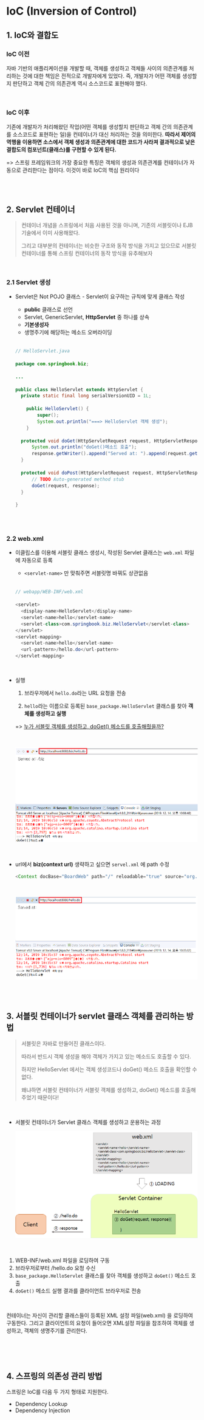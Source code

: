 # IoC (Inversion of Control)

## 1. IoC와 결합도

### IoC 이전

자바 기반의 애플리케이션을 개발할 때, 객체를 생성하고 객체들 사이의 의존관계를 처리하는 것에 대한 책임은 전적으로 개발자에게 있었다. 즉, 개발자가 어떤 객체를 생성할지 판단하고 객체 간의 의존관계 역시 소스코드로 표현해야 했다. 

<br>

### IoC 이후

기존에 개발자가 처리해왔던 작업(어떤 객체를 생성할지 판단하고 객체 간의 의존관계를 소스코드로 표현하는 일)을 컨테이너가 대신 처리하는 것을 의미한다. **따라서 제어의 역행을 이용하면 소스에서 객체 생성과 의존관계에 대한 코드가 사라져 결과적으로 낮은 결합도의 컴포넌트(클래스)를 구현할 수 있게 된다.**

=> 스프링 프레임워크의 가장 중요한 특징은 객체의 생성과 의존관계를 컨테이너가 자동으로 관리한다는 점이다. 이것이 바로 IoC의 핵심 원리이다

<br>

<br>

## 2. Servlet 컨테이너

> 컨테이너 개념을 스프링에서 처음 사용된 것을 아니며, 기존의 서블릿이나 EJB 기술에서 이미 사용해왔다.
>
> 그리고 대부분의 컨테이너는 비슷한 구조와 동작 방식을 가지고 있으므로 서블릿 컨테이너를 통해 스프링 컨테이너의 동작 방식을 유추해보자

<br>

### 2.1 Servlet 생성

- Servlet은 Not POJO 클래스 - Servlet이 요구하는 규칙에 맞게 클래스 작성

  - **public** 클래스로 선언
  - Servlet, GenericServlet, **HttpServlet** 중 하나를 상속
  - **기본생성자**
  - 생명주기에 해당하는 메소드 오버라이딩

  <br>

  ```java
  // HelloServlet.java
  
  package com.springbook.biz;
  
  ...
      
  public class HelloServlet extends HttpServlet {
  	private static final long serialVersionUID = 1L;
  
      public HelloServlet() {
          super();
          System.out.println("===> HelloServlet 객체 생성");
      }
  
  	protected void doGet(HttpServletRequest request, HttpServletResponse response) throws ServletException, IOException {
  		System.out.println("doGet()메소드 호출");
  		response.getWriter().append("Served at: ").append(request.getContextPath());
  	}
  
  	protected void doPost(HttpServletRequest request, HttpServletResponse response) throws ServletException, IOException {
  		// TODO Auto-generated method stub
  		doGet(request, response);
  	}
  
  }
  ```

  <br>

  <br>

### 2.2 web.xml

- 이클립스를 이용해 서블릿 클래스 생성시, 작성된 Servlet 클래스는 `web.xml` 파일에 자동으로 등록

  - `<servlet-name>` 만 맞춰주면 서블릿명 바꿔도 상관없음

  <br>

  ```java
  // webapp/WEB-INF/web.xml
  
  <servlet>
    <display-name>HelloServlet</display-name>
    <servlet-name>hello</servlet-name>
    <servlet-class>com.springbook.biz.HelloServlet</servlet-class>
  </servlet>
  <servlet-mapping>
    <servlet-name>hello</servlet-name>
    <url-pattern>/hello.do</url-pattern>
  </servlet-mapping>
  ```

  <br>

- 실행

  1. 브라우저에서 `hello.do`라는 URL 요청을 전송

  2.  `hello`라는 이름으로 등록된 `base_package.HelloServlet` 클래스를 찾아 **객체를 생성하고 실행**

     => [누가 서블릿 객체를 생성하고, doGet() 메소드를 호출해줬을까?](#3.-서블릿-컨테이너가-servlet-클래스-객체를-관리하는-방법)

  <br>

  ![1576329760627](images/1576329760627.png)

  <br>

- url에서 **biz(context url)** 생략하고 싶으면 `servel.xml` 에 path 수정

  ```java
  <Context docBase="BoardWeb" path="/" reloadable="true" source="org.eclipse.jst.jee.server:BoardWeb"/>
  ```

  <br>

  ![1576330703245](images/1576330703245.png)

<br>

<br>

## 3. 서블릿 컨테이너가 servlet 클래스 객체를 관리하는 방법

> 서블릿은 자바로 만들어진 클래스이다.
>
> 따라서 반드시 객체 생성을 해야 객체가 가지고 있는 메소드도 호출할 수 있다.
>
> 하지만 HelloServlet 에서는 객체 생성코드나 doGet() 메소드 호출을 확인할 수 없다.
>
> 왜냐하면 서블릿 컨테이너가 서블릿 객체를 생성하고, doGet() 메소드를 호출해주었기 때문이다!

<br>

- 서블릿 컨테이너가 Servlet 클래스 객체를 생성하고 운용하는 과정

  ![1576332976291](images/1576332976291.png)

<br>

1. WEB-INF/web.xml 파일을 로딩하여 구동
2. 브라우저로부터 /hello.do 요청 수신
3. `base_package.HelloServlet` 클래스를 찾아 객체를 생성하고 `doGet()` 메소드 호출
4. `doGet()` 메소드 실행 결과를 클라이언트 브라우저로 전송

<br>

컨테이너는 자신이 관리할 클래스들이 등록된 XML 설정 파일(web.xml) 을 로딩하여 구동한다. 그리고 클라이언트의 요청이 들어오면 XML설정 파일을 참조하여 객체를 생성하고, 객체의 생명주기를 관리한다.

<br>

<br>

<br>

## 4. 스프링의 의존성 관리 방법

 스프링은 IoC를 다음 두 가지 형태로 지원한다.

- Dependency Lookup
- Dependency Injection